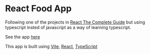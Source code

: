 # React Food App

Following one of the projects in [React The Complete Guide](https://www.udemy.com/course/react-the-complete-guide-incl-redux/) but using typescript insted of javascript as a way of learning typescript.

See the app [here](https://world-meals.netlify.app/)

This app is built using [Vite](https://vitejs.dev/), [React](https://react.dev/), [TypeScript](https://www.typescriptlang.org/)

